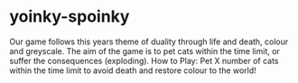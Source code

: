 # yoinky-spoinky
Our game follows this years theme of duality through life and death, colour and greyscale. The aim of the game is to pet cats within the time limit, or suffer the consequences (exploding).   How to Play:  Pet X number of cats within the time limit to avoid death and restore colour to the world!
